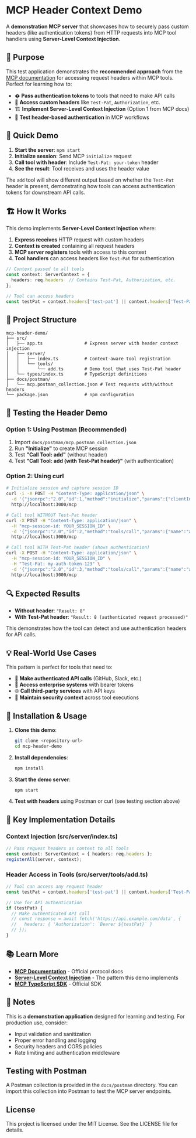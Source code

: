 # MCP Header Context Demo

A **demonstration MCP server** that showcases how to securely pass custom headers (like authentication tokens) from HTTP requests into MCP tool handlers using **Server-Level Context Injection**.

## 🎯 Purpose

This test application demonstrates the **recommended approach** from the [MCP documentation](https://modelcontextprotocol.io/) for accessing request headers within MCP tools. Perfect for learning how to:

- � **Pass authentication tokens** to tools that need to make API calls
- 📡 **Access custom headers** like `Test-Pat`, `Authorization`, etc.
- 🏗️ **Implement Server-Level Context Injection** (Option 1 from MCP docs)
- 🧪 **Test header-based authentication** in MCP workflows

## 🚀 Quick Demo

1. **Start the server**: `npm start`
2. **Initialize session**: Send MCP `initialize` request
3. **Call tool with header**: Include `Test-Pat: your-token` header
4. **See the result**: Tool receives and uses the header value

The `add` tool will show different output based on whether the `Test-Pat` header is present, demonstrating how tools can access authentication tokens for downstream API calls.

## 🏗️ How It Works

This demo implements **Server-Level Context Injection** where:

1. **Express receives** HTTP request with custom headers
2. **Context is created** containing all request headers  
3. **MCP server registers** tools with access to this context
4. **Tool handlers** can access headers like `Test-Pat` for authentication

```typescript
// Context passed to all tools
const context: ServerContext = {
  headers: req.headers  // Contains Test-Pat, Authorization, etc.
};

// Tool can access headers
const testPat = context.headers['test-pat'] || context.headers['Test-Pat'];
```

## 📁 Project Structure

```
mcp-header-demo/
├── src/
│   ├── app.ts                # Express server with header context injection
│   ├── server/
│   │   ├── index.ts          # Context-aware tool registration
│   │   └── tools/
│   │       └── add.ts        # Demo tool that uses Test-Pat header
│   └── types/index.ts        # TypeScript definitions
├── docs/postman/
│   └── mcp.postman_collection.json # Test requests with/without headers
└── package.json              # npm configuration
```

## 🧪 Testing the Header Demo

### Option 1: Using Postman (Recommended)

1. Import `docs/postman/mcp.postman_collection.json`
2. Run **"Initialize"** to create MCP session
3. Test **"Call Tool: add"** (without header)
4. Test **"Call Tool: add (with Test-Pat header)"** (with authentication)

### Option 2: Using curl

```bash
# Initialize session and capture session ID
curl -i -X POST -H "Content-Type: application/json" \
  -d '{"jsonrpc":"2.0","id":1,"method":"initialize","params":{"clientInfo":{"name":"test","version":"1.0"},"capabilities":{}}}' \
  http://localhost:3000/mcp

# Call tool WITHOUT Test-Pat header
curl -X POST -H "Content-Type: application/json" \
  -H "mcp-session-id: YOUR_SESSION_ID" \
  -d '{"jsonrpc":"2.0","id":2,"method":"tools/call","params":{"name":"add","arguments":{"a":5,"b":3}}}' \
  http://localhost:3000/mcp

# Call tool WITH Test-Pat header (shows authentication)
curl -X POST -H "Content-Type: application/json" \
  -H "mcp-session-id: YOUR_SESSION_ID" \
  -H "Test-Pat: my-auth-token-123" \
  -d '{"jsonrpc":"2.0","id":3,"method":"tools/call","params":{"name":"add","arguments":{"a":5,"b":3}}}' \
  http://localhost:3000/mcp
```

## 🔍 Expected Results

- **Without header**: `"Result: 8"`
- **With Test-Pat header**: `"Result: 8 (authenticated request processed)"`

This demonstrates how the tool can detect and use authentication headers for API calls.

## 💡 Real-World Use Cases

This pattern is perfect for tools that need to:

- 🔑 **Make authenticated API calls** (GitHub, Slack, etc.)
- 🏢 **Access enterprise systems** with bearer tokens  
- 🌐 **Call third-party services** with API keys
- 🔐 **Maintain security context** across tool executions

## 🚀 Installation & Usage

1. **Clone this demo**:
   ```bash
   git clone <repository-url>
   cd mcp-header-demo
   ```

2. **Install dependencies**:
   ```bash
   npm install
   ```

3. **Start the demo server**:
   ```bash
   npm start
   ```

4. **Test with headers** using Postman or curl (see testing section above)

## 🔧 Key Implementation Details

### Context Injection (src/server/index.ts)
```typescript
// Pass request headers as context to all tools
const context: ServerContext = { headers: req.headers };
registerAll(server, context);
```

### Header Access in Tools (src/server/tools/add.ts)
```typescript
// Tool can access any request header
const testPat = context.headers['test-pat'] || context.headers['Test-Pat'];

// Use for API authentication
if (testPat) {
  // Make authenticated API call
  // const response = await fetch('https://api.example.com/data', {
  //   headers: { 'Authorization': `Bearer ${testPat}` }
  // });
}
```

## 📚 Learn More

- **[MCP Documentation](https://modelcontextprotocol.io/)** - Official protocol docs
- **[Server-Level Context Injection](https://modelcontextprotocol.io/)** - The pattern this demo implements
- **[MCP TypeScript SDK](https://github.com/modelcontextprotocol/typescript-sdk)** - Official SDK

## 📝 Notes

This is a **demonstration application** designed for learning and testing. For production use, consider:
- Input validation and sanitization
- Proper error handling and logging  
- Security headers and CORS policies
- Rate limiting and authentication middleware

## Testing with Postman

A Postman collection is provided in the `docs/postman` directory. You can import this collection into Postman to test the MCP server endpoints.


## License

This project is licensed under the MIT License. See the LICENSE file for details.